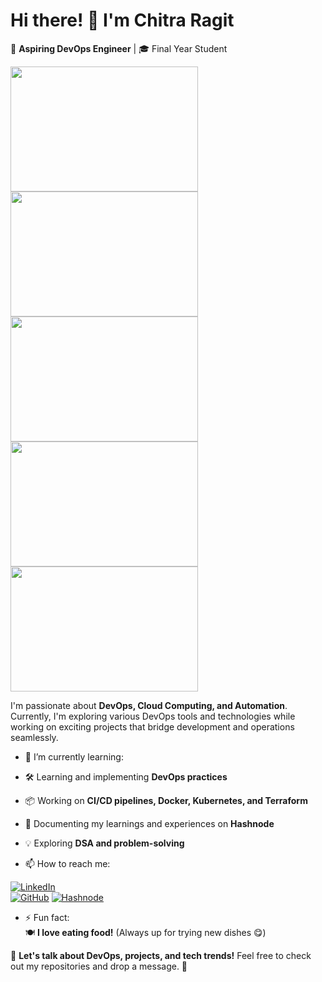 # Hi there! 👋 I'm Chitra Ragit  
🚀 **Aspiring DevOps Engineer** | 🎓 Final Year Student 

<img src="![crear-gif-de-imágenes](https://github.com/user-attachments/assets/34c7ff77-7e9c-494f-84a5-cc741c8b48b9)
" width="300" height="200"><img src="![giphy](https://github.com/user-attachments/assets/0dbdaa3b-c211-4e98-9981-b422183d8e37)
" width="300" height="200"><img src="![f55e8059ea945abfd6804b887dd4a0af](https://github.com/user-attachments/assets/1e8eeeb5-6112-4083-92c5-34be1895f77b)
" width="300" height="200"><img src="![1_yNkQ4MuQy3qrJxNdEc7rfA](https://github.com/user-attachments/assets/ee7ed350-50cf-43eb-94e3-75435def76d8)
" width="300" height="200"><img src="[![giphy](https://github.com/user-attachments/assets/36e2043b-f69e-40d3-896a-f408d215ba4c)](https://www.google.com/url?sa=i&url=https%3A%2F%2Fgiphy.com%2Fgitlab&psig=AOvVaw125aDhBewKq8B1g5agHe8H&ust=1740041328685000&source=images&cd=vfe&opi=89978449&ved=0CBMQjRxqFwoTCNihj5ytz4sDFQAAAAAdAAAAABAE)" width="300" height="200">



 

I'm passionate about **DevOps, Cloud Computing, and Automation**. Currently, I'm exploring various DevOps tools and technologies while working on exciting projects that bridge development and operations seamlessly.  

- 🌱 I’m currently learning:  
- 🛠 Learning and implementing **DevOps practices**  
- 📦 Working on **CI/CD pipelines, Docker, Kubernetes, and Terraform**  
- 📝 Documenting my learnings and experiences on **Hashnode**  
- 💡 Exploring **DSA and problem-solving** 

- 📫 How to reach me:
  
 [![LinkedIn](https://img.shields.io/badge/-LinkedIn-blue?style=flat&logo=Linkedin&logoColor=white)](https://www.linkedin.com/in/chitra-ragit-283aa422a/)  
[![GitHub](https://img.shields.io/badge/-GitHub-black?style=flat&logo=github)]([https://github.com/your-username](https://github.com/ChitraRagit123))  
[![Hashnode](https://img.shields.io/badge/-Hashnode-2962FF?style=flat&logo=hashnode&logoColor=white)](https://hashnode.com/@chitra581)  

- ⚡ Fun fact:  
🍽️ **I love eating food!** (Always up for trying new dishes 😋)


💬 **Let's talk about DevOps, projects, and tech trends!** Feel free to check out my repositories and drop a message. 🚀  
